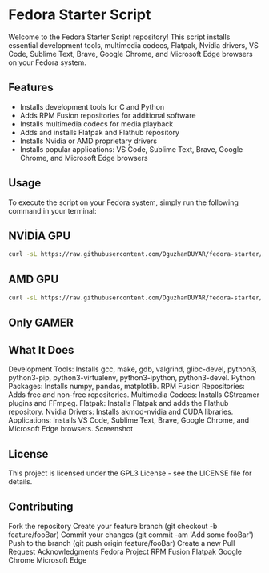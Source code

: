 # Fedora Starter Script

Welcome to the Fedora Starter Script repository! This script installs essential development tools, multimedia codecs, Flatpak, Nvidia drivers, VS Code, Sublime Text, Brave, Google Chrome, and Microsoft Edge browsers on your Fedora system.

## Features

- Installs development tools for C and Python
- Adds RPM Fusion repositories for additional software
- Installs multimedia codecs for media playback
- Adds and installs Flatpak and Flathub repository
- Installs Nvidia or AMD proprietary drivers
- Installs popular applications: VS Code, Sublime Text, Brave, Google Chrome, and Microsoft Edge browsers

## Usage

To execute the script on your Fedora system, simply run the following command in your terminal:
## NVİDİA GPU
```bash
curl -sL https://raw.githubusercontent.com/OguzhanDUYAR/fedora-starter/main/fedora-starter-pynvbrfl | bash
```
## AMD GPU
```bash
curl -sL https://raw.githubusercontent.com/OguzhanDUYAR/fedora-starter/main/fedora-starter-pyamdbrfl | bash
```
## Only GAMER

## What It Does
Development Tools: Installs gcc, make, gdb, valgrind, glibc-devel, python3, python3-pip, python3-virtualenv, python3-ipython, python3-devel.
Python Packages: Installs numpy, pandas, matplotlib.
RPM Fusion Repositories: Adds free and non-free repositories.
Multimedia Codecs: Installs GStreamer plugins and FFmpeg.
Flatpak: Installs Flatpak and adds the Flathub repository.
Nvidia Drivers: Installs akmod-nvidia and CUDA libraries.
Applications: Installs VS Code, Sublime Text, Brave, Google Chrome, and Microsoft Edge browsers.
Screenshot

## License
This project is licensed under the GPL3 License - see the LICENSE file for details.

## Contributing
Fork the repository
Create your feature branch (git checkout -b feature/fooBar)
Commit your changes (git commit -am 'Add some fooBar')
Push to the branch (git push origin feature/fooBar)
Create a new Pull Request
Acknowledgments
Fedora Project
RPM Fusion
Flatpak
Google Chrome
Microsoft Edge
